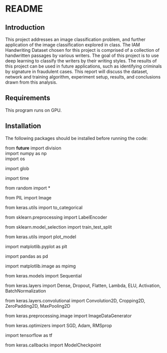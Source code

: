 # README
## Introduction

This project addresses an image classification problem, and further application of the image classification explored in class. The IAM Handwriting Dataset chosen for this project is comprised of a collection of handwritten passages by various writers. The goal of this project is to use deep learning to classify the writers by their writing styles. The results of this project can be used in future applications, such as identifying criminals by signature in fraudulent cases. This report will discuss the dataset, network and training algorithm, experiment setup, results, and conclusions drawn from this analysis.

## Requirements 
This program runs on GPU. 

## Installation

The following packages should be installed before running the code:

from __future__ import division<br/>
import numpy as np<br/>
import os<br/>

import glob

import time

from random import *

from PIL import Image

from keras.utils import to_categorical

from sklearn.preprocessing import LabelEncoder

from sklearn.model_selection import train_test_split

from keras.utils import plot_model

import matplotlib.pyplot as plt

import pandas as pd

import matplotlib.image as mpimg

from keras.models import Sequential

from keras.layers import Dense, Dropout, Flatten, Lambda, ELU, Activation, BatchNormalization

from keras.layers.convolutional import Convolution2D, Cropping2D, ZeroPadding2D, MaxPooling2D

from keras.preprocessing.image import ImageDataGenerator

from keras.optimizers import SGD, Adam, RMSprop

import tensorflow as tf

from keras.callbacks import ModelCheckpoint
